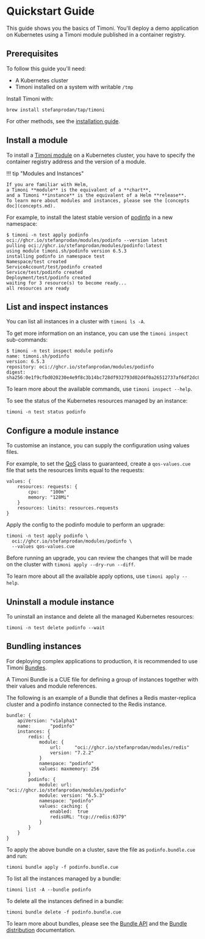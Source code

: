 # Quickstart Guide

This guide shows you the basics of Timoni.
You'll deploy a demo application on Kubernetes using a Timoni module
published in a container registry.

## Prerequisites

To follow this guide you'll need:

* A Kubernetes cluster
* Timoni installed on a system with writable `/tmp`

Install Timoni with:

```shell
brew install stefanprodan/tap/timoni
```

For other methods,
see the [installation guide](install.md).

## Install a module

To install a [Timoni module](module.md) on a Kubernetes cluster,
you have to specify the container registry address and the version of a module.

!!! tip "Modules and Instances"

    If you are familiar with Helm,
    a Timoni **module** is the equivalent of a **chart**,
    and a Timoni **instance** is the equivalent of a Helm **release**.
    To learn more about modules and instances, please see the [concepts doc](concepts.md).

For example, to install the latest stable version of [podinfo](https://github.com/stefanprodan/podinfo)
in a new namespace:

```console
$ timoni -n test apply podinfo oci://ghcr.io/stefanprodan/modules/podinfo --version latest
pulling oci://ghcr.io/stefanprodan/modules/podinfo:latest
using module timoni.sh/podinfo version 6.5.3
installing podinfo in namespace test
Namespace/test created
ServiceAccount/test/podinfo created
Service/test/podinfo created
Deployment/test/podinfo created
waiting for 3 resource(s) to become ready...
all resources are ready
```

## List and inspect instances

You can list all instances in a cluster with `timoni ls -A`.

To get more information on an instance, you can use the `timoni inspect` sub-commands:

```console
$ timoni -n test inspect module podinfo
name: timoni.sh/podinfo
version: 6.5.3
repository: oci://ghcr.io/stefanprodan/modules/podinfo
digest: sha256:0e1f9cfbd020230e4e9f8c3b14bc728df932793d02d4f0a26512737af6df2dc8
```

To learn more about the available commands, use `timoni inspect --help`.

To see the status of the Kubernetes resources managed by an instance:

```shell
timoni -n test status podinfo 
```

## Configure a module instance

To customise an instance, you can supply the configuration using values files.

For example, to set the [QoS](https://kubernetes.io/docs/tasks/configure-pod-container/quality-service-pod/)
class to guaranteed, create a `qos-values.cue` file that sets the resources limits equal to the requests:

```cue
values: {
	resources: requests: {
		cpu:    "100m"
		memory: "128Mi"
	}
	resources: limits: resources.requests
}
```

Apply the config to the podinfo module to perform an upgrade:

```shell
timoni -n test apply podinfo \
  oci://ghcr.io/stefanprodan/modules/podinfo \
  --values qos-values.cue
```

Before running an upgrade, you can review the changes that will
be made on the cluster with `timoni apply --dry-run --diff`.

To learn more about all the available apply options, use `timoni apply --help`.

## Uninstall a module instance

To uninstall an instance and delete all the managed Kubernetes resources:

```shell
timoni -n test delete podinfo --wait
```

## Bundling instances

For deploying complex applications to production, it is recommended to use
Timoni [Bundles](bundle.md).

A Timoni Bundle is a CUE file for defining a group of instances together
with their values and module references.

The following is an example of a Bundle that defines a Redis master-replica cluster
and a podinfo instance connected to the Redis instance.

```cue
bundle: {
	apiVersion: "v1alpha1"
	name:       "podinfo"
	instances: {
		redis: {
			module: {
				url:     "oci://ghcr.io/stefanprodan/modules/redis"
				version: "7.2.2"
			}
			namespace: "podinfo"
			values: maxmemory: 256
		}
		podinfo: {
			module: url:     "oci://ghcr.io/stefanprodan/modules/podinfo"
			module: version: "6.5.3"
			namespace: "podinfo"
			values: caching: {
				enabled:  true
				redisURL: "tcp://redis:6379"
			}
		}
	}
}
```

To apply the above bundle on a cluster, save the file as `podinfo.bundle.cue` and run:

```shell
timoni bundle apply -f podinfo.bundle.cue
```

To list all the instances managed by a bundle:

```shell
timoni list -A --bundle podinfo
```

To delete all the instances defined in a bundle:

```shell
timoni bundle delete -f podinfo.bundle.cue
```

To learn more about bundles, please see the [Bundle API](bundle.md)
and the [Bundle distribution](bundle-distribution.md) documentation.
